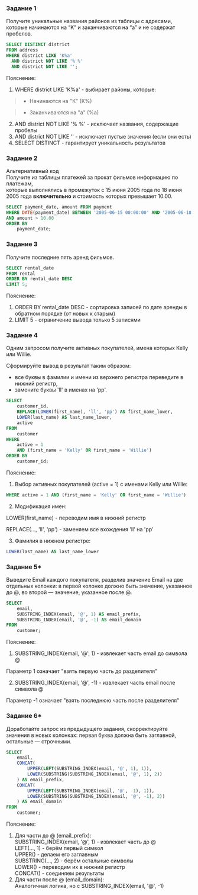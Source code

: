 ### Задание 1

Получите уникальные названия районов из таблицы с адресами, которые начинаются на “K” и заканчиваются на “a” и не содержат пробелов.

```sql
SELECT DISTINCT district
FROM address
WHERE district LIKE 'K%a' 
  AND district NOT LIKE '% %'
  AND district NOT LIKE '';
```
Пояснение:
1. WHERE district LIKE 'K%a' - выбирает районы, которые:

> - Начинаются на "K" (K%)

> - Заканчиваются на "a" (%a)

2. AND district NOT LIKE '% %' - исключает названия, содержащие пробелы  
3. AND district NOT LIKE '' - исключает пустые значения (если они есть)  
4. SELECT DISTINCT - гарантирует уникальность результатов  


### Задание 2
Альтернативный код   
Получите из таблицы платежей за прокат фильмов информацию по платежам,  
которые выполнялись в промежуток с 15 июня 2005 года по 18 июня 2005 года **включительно** и стоимость которых  превышает 10.00.
```sql
SELECT payment_date, amount FROM payment
WHERE DATE(payment_date) BETWEEN '2005-06-15 00:00:00' AND '2005-06-18 23:59:59'
AND amount > 10.00
ORDER BY 
    payment_date;
```

### Задание 3

Получите последние пять аренд фильмов.

```sql
SELECT rental_date
FROM rental
ORDER BY rental_date DESC
LIMIT 5;
```
Пояснение:  
1. ORDER BY rental_date DESC - сортировка записей по дате аренды в обратном порядке (от новых к старым)
2. LIMIT 5 - ограничение вывода только 5 записями

### Задание 4

Одним запросом получите активных покупателей, имена которых Kelly или Willie. 

Сформируйте вывод в результат таким образом:
- все буквы в фамилии и имени из верхнего регистра переведите в нижний регистр,
- замените буквы 'll' в именах на 'pp'.

```sql
SELECT 
    customer_id,
    REPLACE(LOWER(first_name), 'll', 'pp') AS first_name_lower,
    LOWER(last_name) AS last_name_lower,
    active
FROM 
    customer
WHERE 
    active = 1
    AND (first_name = 'Kelly' OR first_name = 'Willie')
ORDER BY 
    customer_id;
```
Пояснение:
1. Выбор активных покупателей (active = 1) с именами Kelly или Willie:
```sql
WHERE active = 1 AND (first_name = 'Kelly' OR first_name = 'Willie')
```
2. Модификация имен:

LOWER(first_name) - переводим имя в нижний регистр

REPLACE(..., 'll', 'pp') - заменяем все вхождения 'll' на 'pp'

3. Фамилия в нижнем регистре:
```sql
LOWER(last_name) AS last_name_lower
```

### Задание 5*

Выведите Email каждого покупателя, разделив значение Email на две отдельных колонки: в первой колонке должно быть значение, указанное до @, во второй — значение, указанное после @.

```sql
SELECT 
    email,
    SUBSTRING_INDEX(email, '@', 1) AS email_prefix,
    SUBSTRING_INDEX(email, '@', -1) AS email_domain
FROM 
    customer;
```
Пояснение:
1. SUBSTRING_INDEX(email, '@', 1) - извлекает часть email до символа @

Параметр 1 означает "взять первую часть до разделителя"

2. SUBSTRING_INDEX(email, '@', -1) - извлекает часть email после символа @

Параметр -1 означает "взять последнюю часть после разделителя"

### Задание 6*

Доработайте запрос из предыдущего задания, скорректируйте значения в новых колонках: первая буква должна быть заглавной, остальные — строчными.

```sql
SELECT 
    email,
    CONCAT(
        UPPER(LEFT(SUBSTRING_INDEX(email, '@', 1), 1)),
        LOWER(SUBSTRING(SUBSTRING_INDEX(email, '@', 1), 2))
    ) AS email_prefix,
    CONCAT(
        UPPER(LEFT(SUBSTRING_INDEX(email, '@', -1), 1)),
        LOWER(SUBSTRING(SUBSTRING_INDEX(email, '@', -1), 2))
    ) AS email_domain
FROM 
    customer;
```
Пояснение:
1. Для части до @ (email_prefix):  
SUBSTRING_INDEX(email, '@', 1) - извлекает часть до @  
LEFT(..., 1) - берём первый символ  
UPPER() - делаем его заглавным  
SUBSTRING(..., 2) - берём остальные символы  
LOWER() - переводим их в нижний регистр  
CONCAT() - соединяем результаты  
2. Для части после @ (email_domain):  
Аналогичная логика, но с SUBSTRING_INDEX(email, '@', -1)  